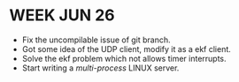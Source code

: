 # WEEK JUN 26

+ Fix the uncompilable issue of git branch.
+ Got some idea of the UDP client, modify it as a ekf client.
+ Solve the ekf problem which not allows timer interrupts.
+ Start writing a *multi-process* LINUX server.

